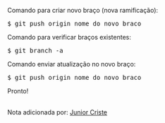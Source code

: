 Comando para criar novo braço (nova ramificação):

<pre>$ git push origin nome_do_novo_braco</pre>


Comando para verificar braços existentes:

<pre>$ git branch -a</pre>


Comando enviar atualização no novo braço:

<pre>$ git push origin nome_do_novo_braco</pre>

Pronto!

<br />
Nota adicionada por: <a href="http://www.github.com/JuniorCriste"> Junior Criste</a>

